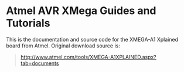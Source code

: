 Atmel AVR XMega Guides and Tutorials
====================================

This is the documentation and source code for the XMEGA-A1 Xplained board from Atmel.  Original download source is:
> http://www.atmel.com/tools/XMEGA-A1XPLAINED.aspx?tab=documents



